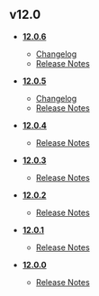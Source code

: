 ## v12.0
* **[12.0.6](12.0.6)**
	* [Changelog](12.0.6/12_0_6_changelog.md)
	* [Release Notes](12.0.6/12_0_6_release_notes.md)

* **[12.0.5](12.0.5)**
	* [Changelog](12.0.5/12_0_5_changelog.md)
	* [Release Notes](12.0.5/12_0_5_release_notes.md)

* **[12.0.4](12.0.4)**
	* [Release Notes](12.0.4/12_0_4_release_notes.md)

* **[12.0.3](12.0.3)**
	* [Release Notes](12.0.3/12_0_3_release_notes.md)

* **[12.0.2](12.0.2)**
	* [Release Notes](12.0.2/12_0_2_release_notes.md)

* **[12.0.1](12.0.1)**
	* [Release Notes](12.0.1/12_0_1_release_notes.md)

* **[12.0.0](12.0.0)**
	* [Release Notes](12.0.0/12_0_0_release_notes.md)
